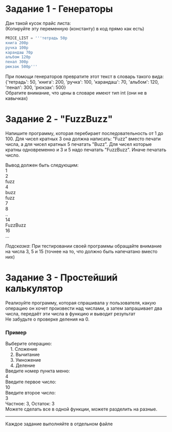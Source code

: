 # Задание 1 - Генераторы
Дан такой кусок прайс листа:  
(Копируйте эту переменную (константу) в код прямо как есть)  
```python
PRICE_LIST = '''тетрадь 50р
книга 200р
ручка 100р
карандаш 70р
альбом 120р
пенал 300р
рюкзак 500р'''
```
При помощи генераторов превратите этот текст в словарь такого вида:  
{'тетрадь': 50, 'книга': 200, 'ручка': 100, 'карандаш': 70, 'альбом': 120, 'пенал': 300, 'рюкзак': 500}  
Обратите внимание, что цены в словаре имеют тип int (они не в кавычках)  

# Задание 2 - "FuzzBuzz"
Напишите программу, которая перебирает последовательность от 1 до 100. Для чисел кратных 3 она должна написать: "Fuzz" вместо печати числа, а для чисел кратных 5  печатать "Buzz". Для чисел которые кратны одновременно и 3 и 5 надо печатать "FuzzBuzz". Иначе печатать число.  
  
Вывод должен быть следующим:  
1  
2  
fuzz  
4  
buzz  
fuzz  
7  
8  
..  
14  
FuzzBuzz  
16  
...  
  
_Подсказка_: При тестировании своей программы обращайте внимание на числа 3, 5 и 15 (точнее на то, что должно быть напечатано вместо них)  

# Задание 3 - Простейший калькулятор
Реализуйте программу, которая спрашивала у пользователя, какую операцию он хочет произвести над числами, а затем запрашивает два числа, передаёт эти числа в функцию и выводит результат  
Не забудьте о проверке деления на 0.

### Пример
Выберите операцию:  
    1. Сложение  
    2. Вычитание  
    3. Умножение  
    4. Деление  
Введите номер пункта меню:  
4  
Введите первое число:  
10  
Введите второе число:  
3  
Частное: 3, Остаток: 3  
Можете сделать все в одной функции, можете разделить на разные.  
***
Каждое задание выполняйте в отдельном файле